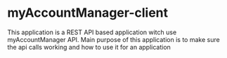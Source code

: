 # myAccountManager-client
This application is a REST API based application witch use myAccountManager API. Main purpose of this application is to make sure the api calls working and how to use it for an application
